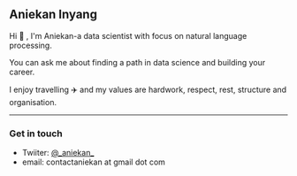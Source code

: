 ## Aniekan Inyang

Hi :wave: , I'm Aniekan-a data scientist with focus on natural language processing.

You can ask me about finding a path in data science and building your career.

I enjoy travelling :airplane:    and my values are hardwork, respect, rest, structure and organisation.

___

### Get in touch

- Twiiter: [@\_aniekan\_](https://www.twitter.com/_aniekan_)
- email: contactaniekan at gmail dot com
